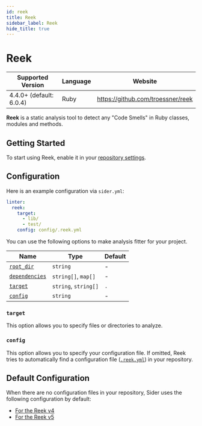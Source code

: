 ```yaml
---
id: reek
title: Reek
sidebar_label: Reek
hide_title: true
---
```


# Reek

| Supported Version       | Language | Website                           |
| ----------------------- | -------- | --------------------------------- |
| 4.4.0+ (default: 6.0.4) | Ruby     | https://github.com/troessner/reek |

**Reek** is a static analysis tool to detect any "Code Smells" in Ruby classes, modules and methods.

## Getting Started

To start using Reek, enable it in your [repository settings](../../getting-started/repository-settings.md).

## Configuration

Here is an example configuration via `sider.yml`:

```yaml
linter:
  reek:
    target:
      - lib/
      - test/
    config: config/.reek.yml
```

You can use the following options to make analysis fitter for your project.

| Name                                                                                          | Type                 | Default |
| --------------------------------------------------------------------------------------------- | -------------------- | ------- |
| [`root_dir`](../../getting-started/custom-configuration.md#linteranalyzer_idroot_dir)         | `string`             | -       |
| [`dependencies`](../../getting-started/custom-configuration.md#linteranalyzer_iddependencies) | `string[]`, `map[]`  | -       |
| [`target`](#target)                                                                           | `string`, `string[]` | `.`     |
| [`config`](#config)                                                                           | `string`             | -       |

### `target`

This option allows you to specify files or directories to analyze.

### `config`

This option allows you to specify your configuration file.
If omitted, Reek tries to automatically find a configuration file ([`.reek.yml`](https://github.com/troessner/reek#configuration-file)) in your repository.

## Default Configuration

When there are no configuration files in your repository, Sider uses the following configuration by default:

- [For the Reek v4](https://github.com/sider/runners/blob/HEAD/images/reek/v4.reek.yml)
- [For the Reek v5](https://github.com/sider/runners/blob/HEAD/images/reek/v5.reek.yml)
